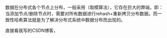 数据在分布式各个节点上分布，一般采用（取模算法），它存在巨大的弊端，即：当添加节点/删除节点时，需要对所有数据进行rehash+重新拷贝分布数据。而一致性哈希算法就是为了解决分布式系统中数据分布而出现的。

直接看我写的CSDN博客，
